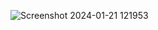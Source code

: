 ![Screenshot 2024-01-21 121953](https://github.com/MikeYoulend/Calculator/assets/131193353/012e81d7-bfd4-4d77-82d2-ab068a477185)
